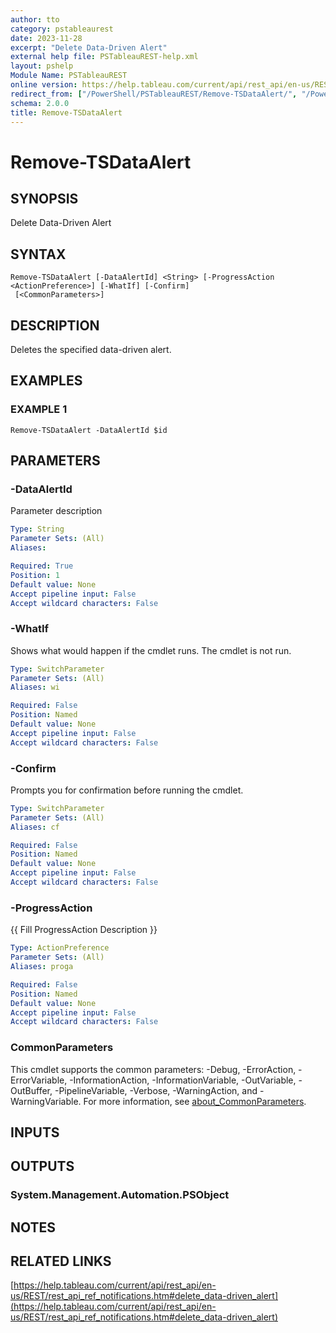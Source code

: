```yaml
---
author: tto
category: pstableaurest
date: 2023-11-28
excerpt: "Delete Data-Driven Alert"
external help file: PSTableauREST-help.xml
layout: pshelp
Module Name: PSTableauREST
online version: https://help.tableau.com/current/api/rest_api/en-us/REST/rest_api_ref_notifications.htm#delete_data-driven_alert
redirect_from: ["/PowerShell/PSTableauREST/Remove-TSDataAlert/", "/PowerShell/PSTableauREST/remove-tsdataalert/", "/PowerShell/remove-tsdataalert/"]
schema: 2.0.0
title: Remove-TSDataAlert
---
```


# Remove-TSDataAlert

## SYNOPSIS
Delete Data-Driven Alert

## SYNTAX

```
Remove-TSDataAlert [-DataAlertId] <String> [-ProgressAction <ActionPreference>] [-WhatIf] [-Confirm]
 [<CommonParameters>]
```

## DESCRIPTION
Deletes the specified data-driven alert.

## EXAMPLES

### EXAMPLE 1
```
Remove-TSDataAlert -DataAlertId $id
```

## PARAMETERS

### -DataAlertId
Parameter description

```yaml
Type: String
Parameter Sets: (All)
Aliases:

Required: True
Position: 1
Default value: None
Accept pipeline input: False
Accept wildcard characters: False
```

### -WhatIf
Shows what would happen if the cmdlet runs.
The cmdlet is not run.

```yaml
Type: SwitchParameter
Parameter Sets: (All)
Aliases: wi

Required: False
Position: Named
Default value: None
Accept pipeline input: False
Accept wildcard characters: False
```

### -Confirm
Prompts you for confirmation before running the cmdlet.

```yaml
Type: SwitchParameter
Parameter Sets: (All)
Aliases: cf

Required: False
Position: Named
Default value: None
Accept pipeline input: False
Accept wildcard characters: False
```

### -ProgressAction
{{ Fill ProgressAction Description }}

```yaml
Type: ActionPreference
Parameter Sets: (All)
Aliases: proga

Required: False
Position: Named
Default value: None
Accept pipeline input: False
Accept wildcard characters: False
```

### CommonParameters
This cmdlet supports the common parameters: -Debug, -ErrorAction, -ErrorVariable, -InformationAction, -InformationVariable, -OutVariable, -OutBuffer, -PipelineVariable, -Verbose, -WarningAction, and -WarningVariable. For more information, see [about_CommonParameters](http://go.microsoft.com/fwlink/?LinkID=113216).

## INPUTS

## OUTPUTS

### System.Management.Automation.PSObject
## NOTES

## RELATED LINKS

[https://help.tableau.com/current/api/rest_api/en-us/REST/rest_api_ref_notifications.htm#delete_data-driven_alert](https://help.tableau.com/current/api/rest_api/en-us/REST/rest_api_ref_notifications.htm#delete_data-driven_alert)

